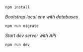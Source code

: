 ```bash
npm install
```

*Bootstrap local env with databases*
```bash
npm run migrate
```

*Start dev server with API*
```bash
npm run dev
```
